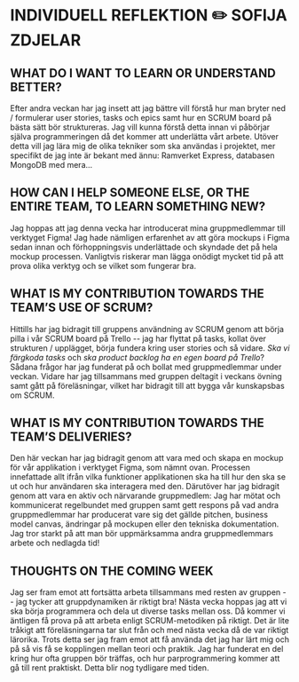 # INDIVIDUELL REFLEKTION :pencil2: SOFIJA ZDJELAR

## WHAT DO I WANT TO LEARN OR UNDERSTAND BETTER?
Efter andra veckan har jag insett att jag bättre vill förstå hur man bryter ned / formulerar user stories, tasks och epics samt hur en SCRUM board på bästa sätt bör struktureras. Jag vill kunna förstå detta innan vi påbörjar själva programmeringen då det kommer att underlätta vårt arbete. Utöver detta vill jag lära mig de olika tekniker som ska användas i projektet, mer specifikt de jag inte är bekant med ännu: Ramverket Express, databasen MongoDB med mera...

## HOW CAN I HELP SOMEONE ELSE, OR THE ENTIRE TEAM, TO LEARN SOMETHING NEW? 
Jag hoppas att jag denna vecka har introducerat mina gruppmedlemmar till verktyget Figma! Jag hade nämligen erfarenhet av att göra mockups i Figma sedan innan och förhoppningsvis underlättade och skyndade det på hela mockup processen. Vanligtvis riskerar man lägga onödigt mycket tid på att prova olika verktyg och se vilket som fungerar bra.   

## WHAT IS MY CONTRIBUTION TOWARDS THE TEAM’S USE OF SCRUM? 
Hittills har jag bidragit till gruppens användning av SCRUM genom att börja pilla i vår SCRUM board på Trello -- jag har flyttat på tasks, kollat över strukturen / upplägget, börja fundera kring user stories och så vidare. *Ska vi färgkoda tasks* och *ska product backlog ha en egen board på Trello*? Sådana frågor har jag funderat på och bollat med gruppmedlemmar under veckan. Vidare har jag tillsammans med gruppen deltagit i veckans övning samt gått på föreläsningar, vilket har bidragit till att bygga vår kunskapsbas om SCRUM.     

## WHAT IS MY CONTRIBUTION TOWARDS THE TEAM’S DELIVERIES? 
Den här veckan har jag bidragit genom att vara med och skapa en mockup för vår applikation i verktyget Figma, som nämnt ovan. Processen innefattade allt ifrån vilka funktioner applikationen ska ha till hur den ska se ut och hur användaren ska interagera med den. Därutöver har jag bidragit genom att vara en aktiv och närvarande gruppmedlem: Jag har mötat och kommunicerat regelbundet med gruppen samt gett respons på vad andra gruppmedlemmar har producerat vare sig det gällde pitchen, business model canvas, ändringar på mockupen eller den tekniska dokumentation. Jag tror starkt på att man bör uppmärksamma andra gruppmedlemmars arbete och nedlagda tid!   

## THOUGHTS ON THE COMING WEEK
Jag ser fram emot att fortsätta arbeta tillsammans med resten av gruppen -- jag tycker att gruppdynamiken är riktigt bra! Nästa vecka hoppas jag att vi ska börja programmera och dela ut diverse tasks mellan oss. Då kommer vi äntligen få prova på att arbeta enligt SCRUM-metodiken på riktigt. Det är lite tråkigt att föreläsningarna tar slut från och med nästa vecka då de var riktigt lärorika. Trots detta ser jag fram emot att få använda det jag har lärt mig och på så vis få se kopplingen mellan teori och praktik. Jag har funderat en del kring hur ofta gruppen bör träffas, och hur parprogrammering kommer att gå till rent praktiskt. Detta blir nog tydligare med tiden. 
